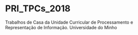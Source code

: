 # PRI_TPCs_2018
Trabalhos de Casa da Unidade Curricular de Processamento e Representação de Informação.
Universidade do Minho
